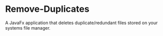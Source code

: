 # Remove-Duplicates
A JavaFx application that deletes duplicate/redundant files stored on your systems file manager.
